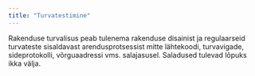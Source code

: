 ```yaml
---
title: "Turvatestimine"
---
```

Rakenduse turvalisus peab tulenema rakenduse disainist ja regulaarseid turvateste
sisaldavast arendusprotsessist mitte lähtekoodi, turvavigade, sideprotokolli, võrguaadressi vms. 
salajasusel. Saladused tulevad lõpuks ikka välja.
